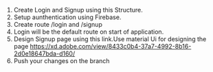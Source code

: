 1. Create Login and Signup using this Structure.
2. Setup aunthentication using Firebase.
3. Create route /login and /signup
4. Login will be the default route on start of application.
5. Design Signup page using this link.Use material Ui for designing the page
https://xd.adobe.com/view/8433c0b4-37a7-4992-8b16-2d0e18647bda-d160/
6. Push your changes on the branch


